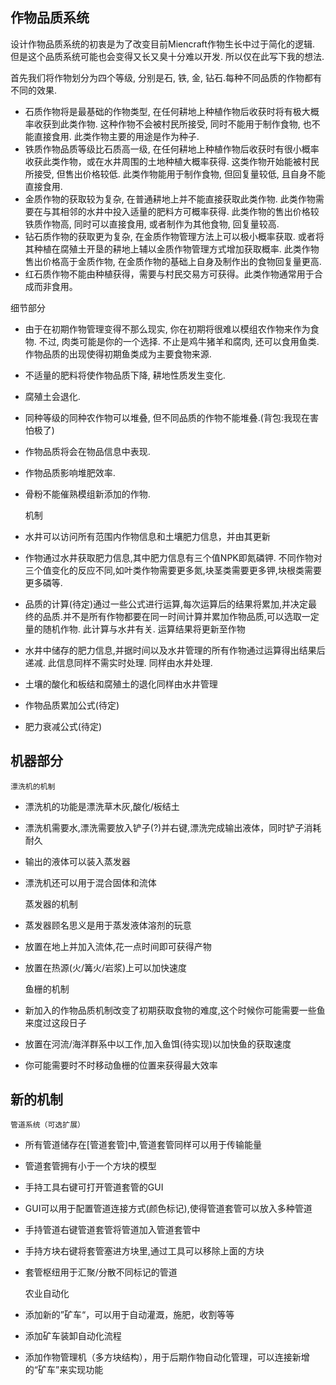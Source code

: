 ## 作物品质系统
  设计作物品质系统的初衷是为了改变目前Miencraft作物生长中过于简化的逻辑. 但是这个品质系统可能也会变得又长又臭十分难以开发. 所以仅在此写下我的想法.

  首先我们将作物划分为四个等级, 分别是石, 铁, 金, 钻石.每种不同品质的作物都有不同的效果.
  - 石质作物将是最基础的作物类型, 在任何耕地上种植作物后收获时将有极大概率收获到此类作物. 这种作物不会被村民所接受, 同时不能用于制作食物, 也不能直接食用. 此类作物主要的用途是作为种子.
  - 铁质作物品质等级比石质高一级, 在任何耕地上种植作物后收获时有很小概率收获此类作物，或在水井周围的土地种植大概率获得. 这类作物开始能被村民所接受, 但售出价格较低. 此类作物能用于制作食物, 但回复量较低, 且自身不能直接食用.
  - 金质作物的获取较为复杂, 在普通耕地上并不能直接获取此类作物. 此类作物需要在与其相邻的水井中投入适量的肥料方可概率获得. 此类作物的售出价格较铁质作物高, 同时可以直接食用, 或者制作为其他食物, 回复量较高.
  - 钻石质作物的获取更为复杂, 在金质作物管理方法上可以极小概率获取. 或者将其种植在腐殖土开垦的耕地上辅以金质作物管理方式增加获取概率. 此类作物售出价格高于金质作物, 在金质作物的基础上自身及制作出的食物回复量更高.
  - 红石质作物不能由种植获得，需要与村民交易方可获得。此类作物通常用于合成而非食用。

  细节部分
  - 由于在初期作物管理变得不那么现实, 你在初期将很难以模组农作物来作为食物. 不过, 肉类可能是你的一个选择. 不止是鸡牛猪羊和腐肉, 还可以食用鱼类. 作物品质的出现使得初期鱼类成为主要食物来源.
  - 不适量的肥料将使作物品质下降, 耕地性质发生变化.
  - 腐殖土会退化. 
  - 同种等级的同种农作物可以堆叠, 但不同品质的作物不能堆叠.(背包:我现在害怕极了)
  - 作物品质将会在物品信息中表现.
  - 作物品质影响堆肥效率.
  - 骨粉不能催熟模组新添加的作物.

    机制
  - 水井可以访问所有范围内作物信息和土壤肥力信息，并由其更新
  - 作物通过水井获取肥力信息,其中肥力信息有三个值NPK即氮磷钾. 不同作物对三个值变化的反应不同,如叶类作物需要更多氮,块茎类需要更多钾,块根类需要更多磷等.
  - 品质的计算(待定)通过一些公式进行运算,每次运算后的结果将累加,并决定最终的品质.并不是所有作物都要在同一时间计算并累加作物品质,可以选取一定量的随机作物. 此计算与水井有关. 运算结果将更新至作物
  - 水井中储存的肥力信息,并据时间以及水井管理的所有作物通过运算得出结果后递减. 此信息同样不需实时处理. 同样由水井处理.
  - 土壤的酸化和板结和腐殖土的退化同样由水井管理
  - 作物品质累加公式(待定)
  - 肥力衰减公式(待定)


## 机器部分
    
    漂洗机的机制
  - 漂洗机的功能是漂洗草木灰,酸化/板结土
  - 漂洗机需要水,漂洗需要放入铲子(?)并右键,漂洗完成输出液体，同时铲子消耗耐久
  - 输出的液体可以装入蒸发器
  - 漂洗机还可以用于混合固体和流体
    
    蒸发器的机制
  - 蒸发器顾名思义是用于蒸发液体溶剂的玩意
  - 放置在地上并加入流体,花一点时间即可获得产物
  - 放置在热源(火/篝火/岩浆)上可以加快速度

    
    鱼栅的机制
  - 新加入的作物品质机制改变了初期获取食物的难度,这个时候你可能需要一些鱼来度过这段日子
  - 放置在河流/海洋群系中以工作,加入鱼饵(待实现)以加快鱼的获取速度
  - 你可能需要时不时移动鱼栅的位置来获得最大效率

## 新的机制
    
    管道系统（可选扩展）
  - 所有管道储存在[管道套管]中,管道套管同样可以用于传输能量
  - 管道套管拥有小于一个方块的模型
  - 手持工具右键可打开管道套管的GUI
  - GUI可以用于配置管道连接方式(颜色标记),使得管道套管可以放入多种管道
  - 手持管道右键管道套管将管道加入管道套管中
  - 手持方块右键将套管塞进方块里,通过工具可以移除上面的方块  
  - 套管枢纽用于汇聚/分散不同标记的管道  
    
    农业自动化
  - 添加新的”矿车“，可以用于自动灌溉，施肥，收割等等
  - 添加矿车装卸自动化流程
  - 添加作物管理机（多方块结构），用于后期作物自动化管理，可以连接新增的“矿车”来实现功能
  
